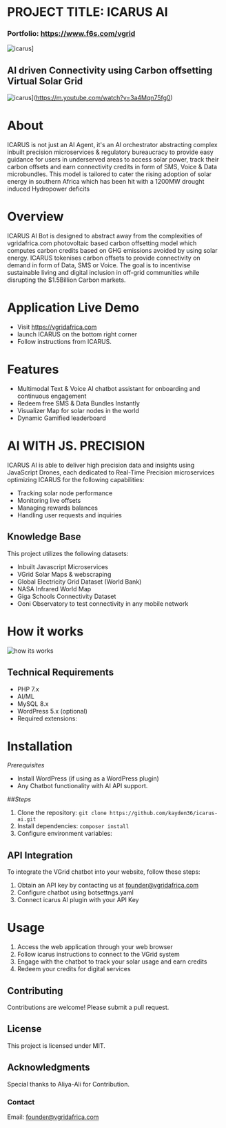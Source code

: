 # PROJECT TITLE: ICARUS AI 
### Portfolio: https://www.f6s.com/vgrid
![icarus](Media/Polish_20250131_114557539.jpg)]
## AI driven Connectivity using Carbon offsetting Virtual Solar Grid
![icarus](Media/IMG-20240926-WA0018.jpg)](https://m.youtube.com/watch?v=3a4Mqn75fg0)
# About
ICARUS is not just an AI Agent, it's an AI orchestrator abstracting complex inbuilt precision microservices & regulatory bureaucracy to provide easy guidance for users in underserved areas to access solar power, track their carbon offsets and earn connectivity credits in form of SMS, Voice & Data microbundles. 
This model is tailored to cater the rising adoption of solar energy in southern Africa which has been hit with a 1200MW drought induced Hydropower deficits

# Overview
ICARUS AI Bot is designed to abstract away from the complexities of vgridafrica.com photovoltaic based carbon offsetting model which computes carbon credits based on GHG emissions avoided by using solar energy. ICARUS tokenises carbon offsets to provide connectivity on demand in form of Data, SMS or Voice. 
The goal is to incentivise sustainable living and digital inclusion in off-grid communities while disrupting the $1.5Billion Carbon markets.

# Application Live Demo 
- Visit https://vgridafrica.com
- launch ICARUS on the bottom right corner
- Follow instructions from ICARUS.

# Features
- Multimodal Text & Voice AI chatbot assistant for onboarding and continuous engagement 
- Redeem free SMS & Data Bundles Instantly
- Visualizer Map for solar nodes in the world 
- Dynamic Gamified leaderboard
# AI WITH JS. PRECISION
ICARUS AI is able to deliver high precision data and insights using JavaScript Drones, each dedicated to Real-Time Precision microservices optimizing ICARUS for the following capabilities:
- Tracking solar node performance
- Monitoring live offsets
- Managing rewards balances
- Handling user requests and inquiries
 
## Knowledge Base
This project utilizes the following datasets:
- Inbuilt Javascript Microservices
- VGrid Solar Maps & webscraping
- Global Electricity Grid Dataset (World Bank)
- NASA Infrared World Map
- Giga Schools Connectivity Dataset
- Ooni Observatory to test connectivity in any mobile network
  
# How it works
![how its works](Media/install-solarpa_1737677989.png)
## Technical Requirements
- PHP 7.x
- AI/ML 
- MySQL 8.x
- WordPress 5.x (optional)
- Required extensions:

# Installation
_Prerequisites_
- Install WordPress (if using as a WordPress plugin)
- Any Chatbot functionality with AI API support.

##_Steps_
1. Clone the repository: `git clone https://github.com/kayden36/icarus-ai.git`
2. Install dependencies: `composer install`
3. Configure environment variables: 

## API Integration
To integrate the VGrid chatbot into your website, follow these steps:

1. Obtain an API key by contacting us at founder@vgridafrica.com 
2. Configure chatbot using botsettngs.yaml
3. Connect icarus AI plugin with your API Key

# Usage
1.  Access the web application through your web browser
2. Follow icarus instructions to connect to the VGrid system
3. Engage with the chatbot to track your solar usage and earn credits
4. Redeem your credits for digital services

## Contributing
Contributions are welcome! Please submit a pull request.

## License
This project is licensed under MIT.

## Acknowledgments
Special thanks to Aliya-Ali for Contribution.

### Contact
Email: founder@vgridafrica.com 
